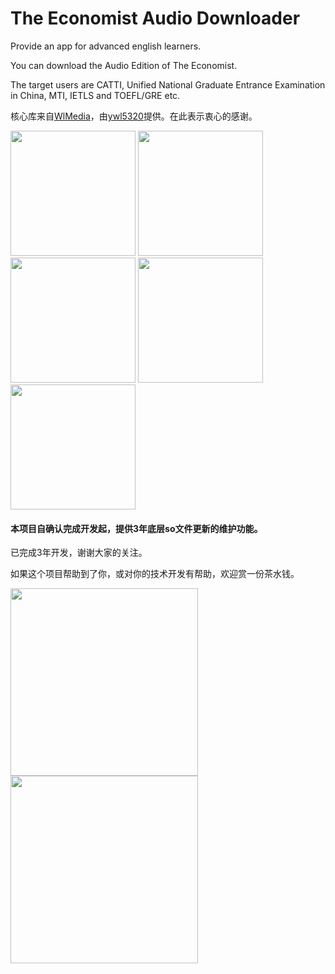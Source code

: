 # The Economist Audio Downloader

Provide an app for advanced english learners.

You can download the Audio Edition of The Economist.

The target users are CATTI, Unified National Graduate Entrance Examination in China, MTI, IETLS and TOEFL/GRE etc.

核心库来自[WlMedia](https://github.com/wanliyang1990/wlmedia)，由[ywl5320](https://github.com/wanliyang1990)提供。在此表示衷心的感谢。

<img src="./img/Screenshot_20190207-210759.png" width="200"> <img src="./img/screenshot-1549538982399.jpg" width="200"> <img src="./img/screenshot-1549539248491.jpg" width="200"> <img src="./img/screenshot-1549541198033.jpg" width="200"> <img src="./img/screenshot-1549541278642.jpg" width="200">

#### 本项目自确认完成开发起，提供3年底层so文件更新的维护功能。

已完成3年开发，谢谢大家的关注。

如果这个项目帮助到了你，或对你的技术开发有帮助，欢迎赏一份茶水钱。

<img src="./qr/alipay_qr.jpg" width="300"> <img src="./qr/weixin_qr.png" width="300">
